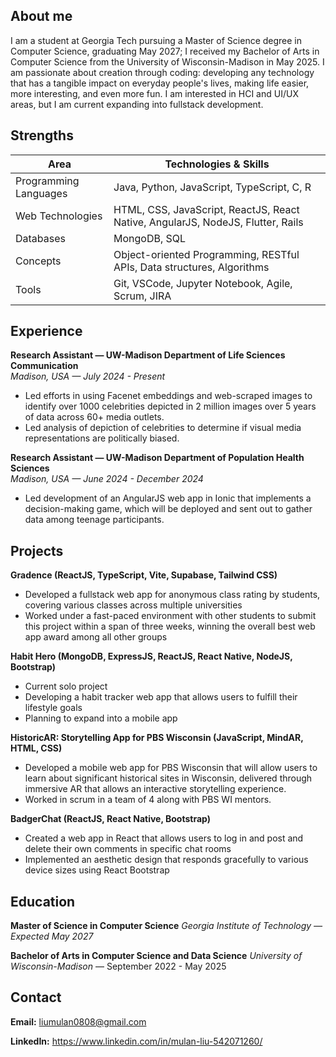 ## About me
I am a student at Georgia Tech pursuing a Master of Science degree in Computer Science, graduating May 2027; I received my Bachelor of Arts in Computer Science from the University of Wisconsin-Madison in May 2025. I am passionate about creation through coding: developing any technology that has a tangible impact on everyday people's lives, making life easier, more interesting, and even more fun. I am interested in HCI and UI/UX areas, but I am current expanding into fullstack development.

## Strengths
Area | Technologies & Skills
--- | ---
Programming Languages | Java, Python, JavaScript, TypeScript, C, R
Web Technologies | HTML, CSS, JavaScript, ReactJS, React Native, AngularJS, NodeJS, Flutter, Rails
Databases | MongoDB, SQL
Concepts | Object-oriented Programming, RESTful APIs, Data structures, Algorithms
Tools | Git, VSCode, Jupyter Notebook, Agile, Scrum, JIRA

## Experience
**Research Assistant &mdash; UW-Madison Department of Life Sciences Communication**  
*Madison, USA &mdash; July 2024 - Present*
- Led efforts in using Facenet embeddings and web-scraped images to identify over 1000 celebrities depicted in 2 million images over 5 years of data across 60+ media outlets. 
- Led analysis of depiction of celebrities to determine if visual media representations are politically biased.

**Research Assistant &mdash; UW-Madison Department of Population Health Sciences**  
*Madison, USA &mdash; June 2024 - December 2024*
- Led development of an AngularJS web app in Ionic that implements a decision-making game, which will be deployed and sent out to gather data among teenage participants. 

## Projects
**Gradence (ReactJS, TypeScript, Vite, Supabase, Tailwind CSS)**
- Developed a fullstack web app for anonymous class rating by students, covering various classes across multiple universities
- Worked under a fast-paced environment with other students to submit this project within a span of three weeks, winning the overall best web app award among all other groups

**Habit Hero (MongoDB, ExpressJS, ReactJS, React Native, NodeJS, Bootstrap)**
- Current solo project
- Developing a habit tracker web app that allows users to fulfill their lifestyle goals
- Planning to expand into a mobile app

**HistoricAR: Storytelling App for PBS Wisconsin (JavaScript, MindAR, HTML, CSS)**
- Developed a mobile web app for PBS Wisconsin that will allow users to learn about significant historical sites in Wisconsin, delivered through immersive AR that allows an interactive storytelling experience.
- Worked in scrum in a team of 4 along with PBS WI mentors.

**BadgerChat (ReactJS, React Native, Bootstrap)**
- Created a web app in React that allows users to log in and post and delete their own comments in specific chat rooms
- Implemented an aesthetic design that responds gracefully to various device sizes using React Bootstrap

## Education
**Master of Science in Computer Science**
*Georgia Institute of Technology &mdash; Expected May 2027*

**Bachelor of Arts in Computer Science and Data Science**
*University of Wisconsin-Madison* &mdash; September 2022 - May 2025

## Contact
**Email:** liumulan0808@gmail.com

**LinkedIn:** https://www.linkedin.com/in/mulan-liu-542071260/
